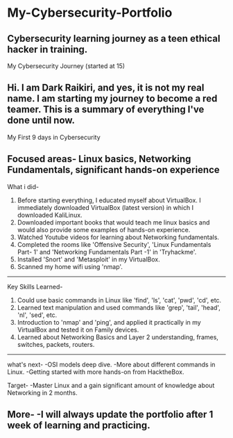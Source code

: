 # My-Cybersecurity-Portfolio
Cybersecurity learning journey as a teen ethical hacker in training.
-----


My Cybersecurity Journey (started at 15)

Hi. I am Dark Raikiri, and yes, it is not my real name. I am starting my journey to become a red teamer. This is a summary of everything I've done until now. 
-----


My First 9 days in Cybersecurity

Focused areas- Linux basics, Networking Fundamentals, significant hands-on experience
-----

What i did-
1) Before starting everything, I educated myself about VirtualBox. I immediately downloaded VirtualBox (latest version) in which I downloaded KaliLinux.
2) Downloaded important books that would teach me linux basics and would also provide some examples of hands-on experience.
3) Watched Youtube videos for learning about Networking fundamentals. 
4) Completed the rooms like 'Offensive Security', 'Linux Fundamentals Part- 1' and 'Networking Fundamentals Part -1' in 'Tryhackme'.
5) Installed 'Snort' and 'Metasploit' in my VirtualBox. 
6) Scanned my home wifi using 'nmap'.
-----

Key Skills Learned-
1) Could use basic commands in Linux like 'find', 'ls', 'cat', 'pwd', 'cd', etc.
2) Learned text manipulation and used commands like 'grep', 'tail', 'head', 'nl', 'sed', etc.
3) Introduction to 'nmap' and 'ping', and applied it practically in my VirtualBox and tested it on Family devices.
4) Learned about Networking Basics and Layer 2 understanding, frames, switches, packets, routers.
-----

what's next- 
-OSI models deep dive.
-More about different commands in Linux.
-Getting started with more hands-on from HacktheBox.

Target-
-Master Linux and a gain significant amount of knowledge about Networking in 2 months. 

More- 
-I will always update the portfolio after 1 week of learning and practicing. 
-----
